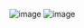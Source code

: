![image](https://github.com/user-attachments/assets/b88d5d2e-b96a-4e5b-94f5-da742a7ecec5)
![image](https://github.com/user-attachments/assets/c6a6a6b6-3fc0-4562-8762-3b3d0b264317)

